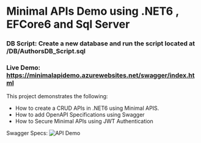 # Minimal APIs Demo using .NET6 , EFCore6 and Sql Server

### DB Script: Create a new database and run the script located at /DB/AuthorsDB_Script.sql
### Live Demo: https://minimalapidemo.azurewebsites.net/swagger/index.html
This project demonstrates the following: 
- How to create a CRUD APIs in .NET6 using Minimal APIS. 
- How to add OpenAPI Specifications using Swagger
- How to Secure Minimal APIs using JWT Authentication

Swagger Specs:
![API Demo](https://github.com/csehammad/MinimalAPIDemo/blob/main/Img/Minimal%20API%20in%20DotNET6.png?raw=true)
